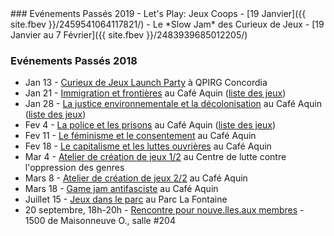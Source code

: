 <div class="col-lg-4 text-left" markdown="1">
### Evénements Passés 2019
- Let's Play: Jeux Coops - [19 Janvier]({{ site.fbev }}/2459541064117821/)
- Le *Slow Jam* des Curieux de Jeux - [19 Janvier au 7 Février]({{ site.fbev }}/2483939685012205/)

### Evénements Passés 2018
-   Jan 13 - [Curieux de Jeux Launch Party](https://www.facebook.com/events/296609784174094/) à QPIRG Concordia
-   Jan 21 - [Immigration et frontières](https://www.facebook.com/events/1680597415316425/) au Café Aquin ([liste des jeux](http://gamecuriousmtl.mrgs.ca/games.html#immigrationgames))
-   Jan 28 - [La justice environnementale et la décolonisation](https://www.facebook.com/events/544124215942190/) au Café Aquin ([liste des jeux](http://gamecuriousmtl.mrgs.ca/games.html#decolonizationgames))
-   Fev 4 - [La police et les prisons](https://www.facebook.com/events/318772201962906/) au Café Aquin ([liste des jeux](http://gamecuriousmtl.mrgs.ca/games.html#policinggames))
-   Fev 11 - [Le féminisme et le consentement](https://www.facebook.com/events/1492372480880120/) au Café Aquin
-   Fev 18 - [Le capitalisme et les luttes ouvrières](https://www.facebook.com/events/312394585831567/) au Café Aquin
-   Mar 4 - [Atelier de création de jeux 1/2](https://www.facebook.com/events/484187128643992/) au Centre de lutte contre l'oppression des genres
-   Mars 8 - [Atelier de création de jeux 2/2](https://www.facebook.com/events/185465942055814/) au Café Aquin
-   Mars 18 - [Game jam antifasciste](https://www.facebook.com/events/936474369857196/) au Café Aquin
-   Juillet 15 - [Jeux dans le parc](https://www.facebook.com/events/486322915136136/) au Parc La Fontaine
-   20 septembre, 18h-20h - [Rencontre pour nouve.lles.aux membres](https://www.facebook.com/events/529105100874023/) - 1500 de Maisonneuve O., salle #204

</div>
